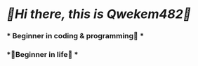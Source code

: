 # **_👋Hi there, this is Qwekem482👋_**
### * Beginner in coding & programming🌱 *
### *🌱Beginner in life🌱 *
